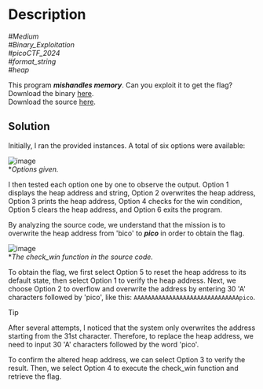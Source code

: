 # Description

_#Medium_<br>
_#Binary_Exploitation_<br>
_#picoCTF_2024_<br>
_#format_string_<br>
_#heap_<br>

This program ***mishandles memory***. Can you exploit it to get the flag?<br>
Download the binary [here](../chall-1).<br>
Download the source [here](../chall.c).

## Solution

Initially, I ran the provided instances. A total of six options were available:

![image](https://github.com/user-attachments/assets/a087c071-80ab-4c07-9e80-5ba7e2e842a6)<br>
**Options given.*

I then tested each option one by one to observe the output. Option 1 displays the heap address and string, Option 2 overwrites the heap address, Option 3 prints the heap address, Option 4 checks for the win condition, Option 5 clears the heap address, and Option 6 exits the program.

By analyzing the source code, we understand that the mission is to overwrite the heap address from 'bico' to ***pico*** in order to obtain the flag.

![image](https://github.com/user-attachments/assets/983d213b-9e72-4427-a99b-dfe41de3f4a5)<br>
**The check_win function in the source code.*

To obtain the flag, we first select Option 5 to reset the heap address to its default state, then select Option 1 to verify the heap address. Next, we choose Option 2 to overflow and overwrite the address by entering 30 'A' characters followed by 'pico', like this: `AAAAAAAAAAAAAAAAAAAAAAAAAAAAAApico`.

> [!TIP]
> After several attempts, I noticed that the system only overwrites the address starting from the 31st character. Therefore, to replace the heap address, we need to input 30 'A' characters followed by the word 'pico'.

To confirm the altered heap address, we can select Option 3 to verify the result. Then, we select Option 4 to execute the check_win function and retrieve the flag.
